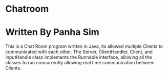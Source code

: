 # Chatroom
# Written By Panha Sim
This is a Chat Room program written in Java, its allowed multiple Clients to communicated with each other. The Server, ClientHandler, Client, and InputHandle class implements the Runnable interface, allowing all the classes to run concurrently allowing real time communication between Clients.
